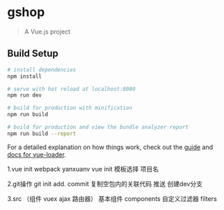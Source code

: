 # gshop

> A Vue.js project

## Build Setup

``` bash
# install dependencies
npm install

# serve with hot reload at localhost:8080
npm run dev

# build for production with minification
npm run build

# build for production and view the bundle analyzer report
npm run build --report
```

For a detailed explanation on how things work, check out the [guide](http://vuejs-templates.github.io/webpack/) and [docs for vue-loader](http://vuejs.github.io/vue-loader).


1.vue init webpack yanxuanv
vue init 模板选择 项目名

2.git操作
git init add. commit 复制空包内的关联代码 推送 创建dev分支

3.src （组件 vuex ajax 路由器）
基本组件 components
自定义过滤器 filters


